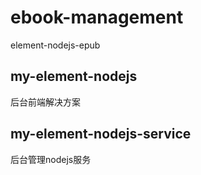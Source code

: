 # ebook-management
element-nodejs-epub

## my-element-nodejs
后台前端解决方案
## my-element-nodejs-service
后台管理nodejs服务